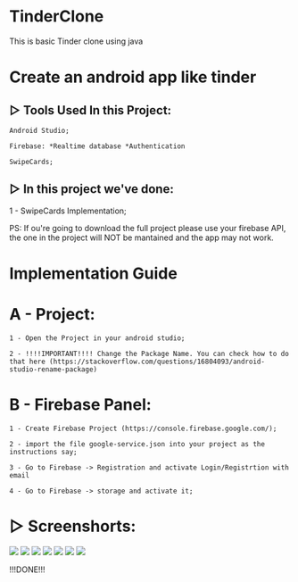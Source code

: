 # TinderClone
This is basic Tinder clone using java
# Create an android app like tinder


## ▷ Tools Used In this Project:

    Android Studio;
		
    Firebase: *Realtime database *Authentication
    
	SwipeCards;

## ▷ In this project we've done:

1 - SwipeCards Implementation;





PS: If ou're going to download the full project please use your firebase API, the one in the project will NOT be mantained and the app may not work.

# Implementation Guide


# A - Project:
  
	1 - Open the Project in your android studio;
  
	2 - !!!!IMPORTANT!!!! Change the Package Name. You can check how to do that here (https://stackoverflow.com/questions/16804093/android-studio-rename-package)

# B - Firebase Panel:
	
	1 - Create Firebase Project (https://console.firebase.google.com/);
	
	2 - import the file google-service.json into your project as the instructions say;
	
	3 - Go to Firebase -> Registration and activate Login/Registrtion with email
	
	4 - Go to Firebase -> storage and activate it;
	

# ▷ Screenshorts: 
![](Screenshorts/Screenshot_20201227-172430.jpg)
![](Screenshorts/Screenshot_20201227-172700.jpg)
![](Screenshorts/Screenshot_20201227-172707.jpg)
![](Screenshorts/Screenshot_20201227-173331.jpg)
![](Screenshorts/Screenshot_20201227-173411.jpg)
![](Screenshorts/Screenshot_20201227-173426.jpg)
![](Screenshorts/Screenshot_20201227-173532.jpg)

!!!DONE!!!
